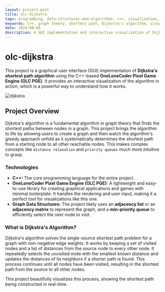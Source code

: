 ```yaml
---
layout: project-post
title: olc-dijkstra
tags: programming, data-structures-and-algorithms, c++, visualization, olc
keywords: C++, graph theory, shortest path, Dijkstra's algorithm, visualization
date: 2024-08-09
description: A GUI implementation and interactive visualization of Dijkstra's shortest path algorithm using the OneLoneCoder Pixel Game Engine.
---
```


# olc-dijkstra

This project is a graphical user interface (GUI) implementation of **Dijkstra's shortest path algorithm** using the C++-based **OneLoneCoder Pixel Game Engine (OLC PGE)**. It provides an interactive visualization of the algorithm in action, which is a powerful way to understand how it works.

![dijkstra](https://user-images.githubusercontent.com/39678448/184523029-138e6915-8f88-4b95-a595-20350363bdbf.gif)

## Project Overview

Dijkstra's algorithm is a fundamental algorithm in graph theory that finds the shortest paths between nodes in a graph. This project brings the algorithm to life by allowing users to create a graph and then watch the algorithm's greedy approach unfold as it systematically determines the shortest path from a starting node to all other reachable nodes. This makes complex concepts like `distance relaxation` and `priority queues` much more intuitive to grasp.

### Technologies
- **C++:** The core programming language for the entire project.
- **OneLoneCoder Pixel Game Engine (OLC PGE):** A lightweight and easy-to-use library for creating graphical applications and games with minimal boilerplate. It handles the rendering and user input, making it a perfect tool for visualizations like this one.
- **Graph Data Structures:** The project likely uses an **adjacency list** or an **adjacency matrix** to represent the graph, and a **min-priority queue** to efficiently select the next node to visit.

### What is Dijkstra's Algorithm?

Dijkstra's algorithm solves the single-source shortest path problem for a graph with non-negative edge weights. It works by keeping a set of visited nodes and a list of distances from the source node to every other node. It repeatedly selects the unvisited node with the smallest known distance and updates the distances of its neighbors if a shorter path is found. This process continues until all nodes have been visited, resulting in the shortest path from the source to all other nodes.

This project beautifully visualizes this process, showing the shortest path being constructed in real-time.
